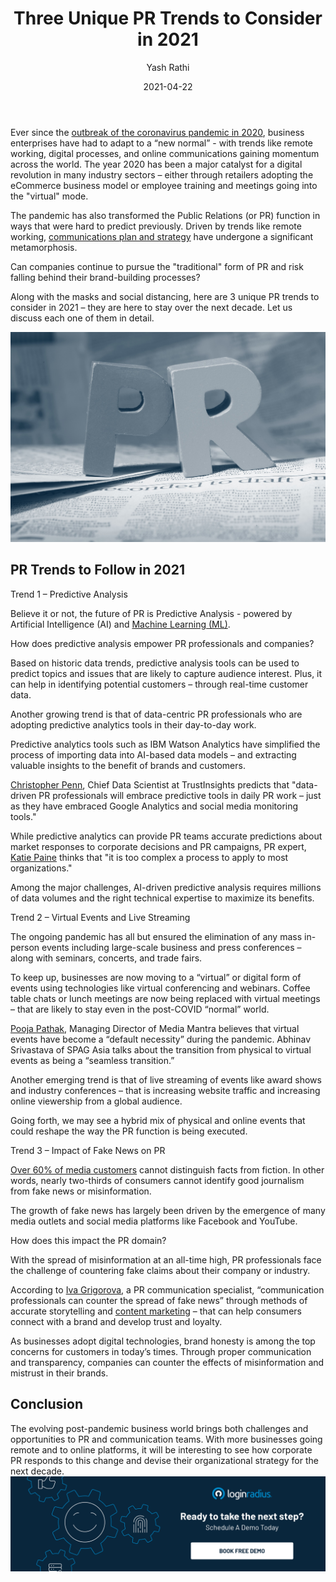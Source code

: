 ﻿---
title: "Three Unique PR Trends to Consider in 2021"
date: "2021-04-22"
coverImage: "pr-trends-2021.jpg"
category: ["loginradius"]
featured: false 
author: "Yash Rathi"
description: "The pandemic has also transformed Public Relations in ways that were hard to predict previously. Driven by trends like remote working, communications have undergone a significant metamorphosis. Can companies continue to pursue the traditional form of PR and risk falling behind their brand-building processes? Let’s find out."
metadescription: "Look out for these three powerful PR trends in 2021. With more businesses going remote and to online platforms, these trends are here to stay over the next decade."
metatitle: "3 Unique PR Trends to Consider in 2021"

---



Ever since the [outbreak of the coronavirus pandemic in 2020](https://www.loginradius.com/blog/identity/2020/03/loginradius-business-continuity-covid-19-outbreak/), business enterprises have had to adapt to a “new normal” - with trends like remote working, digital processes, and online communications gaining momentum across the world. The year 2020 has been a major catalyst for a digital revolution in many industry sectors – either through retailers adopting the eCommerce business model or employee training and meetings going into the "virtual" mode.

  

The pandemic has also transformed the Public Relations (or PR) function in ways that were hard to predict previously. Driven by trends like remote working, [communications plan and strategy](https://www.loginradius.com/blog/fuel/2021/03/8-effective-communication-strategies-for-internal-alignment-and-growth-in-2021/) have undergone a significant metamorphosis.

  

Can companies continue to pursue the "traditional" form of PR and risk falling behind their brand-building processes?

  

Along with the masks and social distancing, here are 3 unique PR trends to consider in 2021 – they are here to stay over the next decade. Let us discuss each one of them in detail.

![book-a-demo-loginradius](PR-Strategy-2021.jpg)

## PR Trends to Follow in 2021

  

Trend 1 – Predictive Analysis

  

Believe it or not, the future of PR is Predictive Analysis - powered by Artificial Intelligence (AI) and [Machine Learning (ML)](https://www.loginradius.com/blog/engineering/tags/machine-learning/).

  

How does predictive analysis empower PR professionals and companies?

  

Based on historic data trends, predictive analysis tools can be used to predict topics and issues that are likely to capture audience interest. Plus, it can help in identifying potential customers – through real-time customer data.

  

Another growing trend is that of data-centric PR professionals who are adopting predictive analytics tools in their day-to-day work.

  

Predictive analytics tools such as IBM Watson Analytics have simplified the process of importing data into AI-based data models – and extracting valuable insights to the benefit of brands and customers.

  

[Christopher Penn](https://www.linkedin.com/in/cspenn/), Chief Data Scientist at TrustInsights predicts that "data-driven PR professionals will embrace predictive tools in daily PR work – just as they have embraced Google Analytics and social media monitoring tools."

  

While predictive analytics can provide PR teams accurate predictions about market responses to corporate decisions and PR campaigns, PR expert, [Katie Paine](https://www.linkedin.com/in/kdpaine/) thinks that "it is too complex a process to apply to most organizations."

  

Among the major challenges, AI-driven predictive analysis requires millions of data volumes and the right technical expertise to maximize its benefits.

  

Trend 2 – Virtual Events and Live Streaming

  

The ongoing pandemic has all but ensured the elimination of any mass in-person events including large-scale business and press conferences – along with seminars, concerts, and trade fairs.

  

To keep up, businesses are now moving to a “virtual” or digital form of events using technologies like virtual conferencing and webinars. Coffee table chats or lunch meetings are now being replaced with virtual meetings – that are likely to stay even in the post-COVID “normal” world.

  

[Pooja Pathak](https://www.linkedin.com/in/pooja-pathak-b864aa110/?originalSubdomain=in), Managing Director of Media Mantra believes that virtual events have become a “default necessity” during the pandemic. Abhinav Srivastava of SPAG Asia talks about the transition from physical to virtual events as being a “seamless transition.”

  

Another emerging trend is that of live streaming of events like award shows and industry conferences – that is increasing website traffic and increasing online viewership from a global audience.

  

Going forth, we may see a hybrid mix of physical and online events that could reshape the way the PR function is being executed.

  

Trend 3 – Impact of Fake News on PR

  

[Over 60% of media customers](https://www.cnbc.com/2018/01/22/nearly-70-percent-of-people-are-worried-about-fake-news-as-a-weapon-survey-says.html) cannot distinguish facts from fiction. In other words, nearly two-thirds of consumers cannot identify good journalism from fake news or misinformation.

  

The growth of fake news has largely been driven by the emergence of many media outlets and social media platforms like Facebook and YouTube.

  

How does this impact the PR domain?

  

With the spread of misinformation at an all-time high, PR professionals face the challenge of countering fake claims about their company or industry.

  

According to [Iva Grigorova](https://www.linkedin.com/in/ivagrigorova/?originalSubdomain=bg), a PR communication specialist, “communication professionals can counter the spread of fake news” through methods of accurate storytelling and [content marketing](https://www.loginradius.com/blog/fuel/2021/03/20-content-ideas-for-most-engaging-b2b-linkedin-posts/) – that can help consumers connect with a brand and develop trust and loyalty.

  

As businesses adopt digital technologies, brand honesty is among the top concerns for customers in today’s times. Through proper communication and transparency, companies can counter the effects of misinformation and mistrust in their brands.

## Conclusion

The evolving post-pandemic business world brings both challenges and opportunities to PR and communication teams. With more businesses going remote and to online platforms, it will be interesting to see how corporate PR responds to this change and devise their organizational strategy for the next decade.
[![book-a-demo-loginradius](../../assets/book-a-demo-loginradius.png)](https://www.loginradius.com/book-a-demo/)

